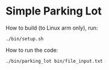# Simple Parking Lot

How to build (to Linux arm only), run:

```
./bin/setup.sh
```

How to run the code:

```
./bin/parking_lot bin/file_input.txt
```